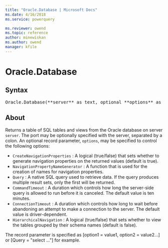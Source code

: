 ```yaml
---
title: "Oracle.Database | Microsoft Docs"
ms.date: 4/16/2018
ms.service: powerquery

ms.reviewer: owend
ms.topic: reference
author: minewiskan
ms.author: owend
manager: kfile
---
```

# Oracle.Database

## Syntax

<pre>
Oracle.Database(**server** as text, optional **options** as nullable record) as table
</pre>

## About

Returns a table of SQL tables and views from the Oracle database on server `server`. The port may be optionally specified with the server, separated by a colon. An optional record parameter, `options`, may be specified to control the following options:  

* `CreateNavigationProperties` : A logical (true/false) that sets whether to generate navigation properties on the returned values (default is true).
* `NavigationPropertyNameGenerator` : A function that is used for the creation of names for navigation properties.
* `Query` : A native SQL query used to retrieve data. If the query produces multiple result sets, only the first will be returned.
* `CommandTimeout` : A duration which controls how long the server-side query is allowed to run before it is canceled. The default value is ten minutes.
* `ConnectionTimeout` : A duration which controls how long to wait before abandoning an attempt to make a connection to the server. The default value is driver-dependent.
* `HierarchicalNavigation` : A logical (true/false) that sets whether to view the tables grouped by their schema names (default is false).

 The record parameter is specified as [option1 = value1, option2 = value2...] or [Query = "select ..."] for example. 
